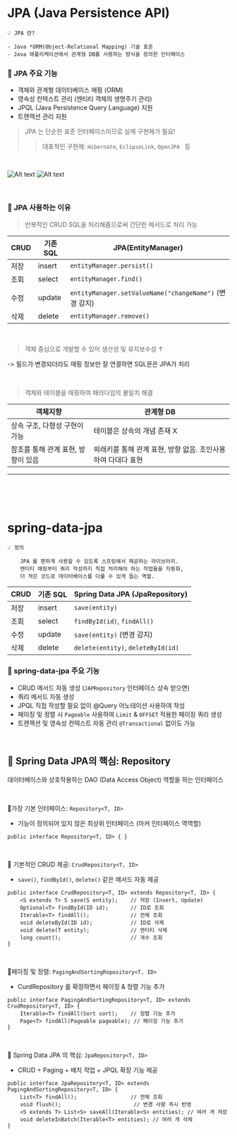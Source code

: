 # JPA (Java Persistence API)

```
💡 JPA 란?

- Java *ORM(Object-Relational Mapping) 기술 표준
- Java 애플리케이션에서 관계형 DB를 사용하는 방식을 정의한 인터페이스

```

### 📌 JPA 주요 기능

- 객체와 관계형 데이터베이스 매핑 (ORM)
- 영속성 컨텍스트 관리 (엔티티 객체의 생명주기 관리)
- JPQL (Java Persistence Query Language) 지원
- 트랜잭션 관리 지원

> JPA 는 단순한 표준 인터페이스이므로 실제 구현체가 필요!
>
> > 대표적인 구현체: `Hibernate`, `EclipseLink`, `OpenJPA ` 등

<br>

![Alt text](/image/jpa.png)
![Alt text](/image/spring-data-jpa.png)

<br>

### 📌 JPA 사용하는 이유

> 반복적인 CRUD SQL을 처리해줌으로써 간단한 메서드로 처리 가능

| CRUD | 기존 SQL | JPA(EntityManager)                                     |
| ---- | -------- | ------------------------------------------------------ |
| 저장 | insert   | `entityManager.persist()`                              |
| 조회 | select   | `entityManager.find()`                                 |
| 수정 | update   | `entityManager.setValueName("changeName")` (변경 감지) |
| 삭제 | delete   | `entityManager.remove()`                               |

<br>

> 객체 중심으로 개발할 수 있어 생산성 및 유지보수성 ↑

-> 필드가 변경되더라도 매핑 정보만 잘 연결하면 SQL문은 JPA가 처리

<br>

> 객체와 테이블을 매핑하여 패러다임의 불일치 해결

| 객체지향                           | 관계형 DB                                                    |
| ---------------------------------- | ------------------------------------------------------------ |
| 상속 구조, 다형성 구현이 가능      | 테이블은 상속의 개념 존재 X                                  |
| 참조를 통해 관계 표현, 방향이 있음 | 외래키를 통해 관계 표현, 방향 없음. 조인사용하여 다대다 표현 |

---

<br><br><br>

# spring-data-jpa

```
💡 정의

    JPA 를 편하게 사용할 수 있도록 스프링에서 제공하는 라이브러리.
    엔티티 매핑부터 쿼리 작성까지 직접 처리해야 하는 작업들을 자동화,
    더 적은 코드로 데이터베이스를 다룰 수 있게 돕는 역할.
```

| CRUD | 기존 SQL | Spring Data JPA (JpaRepository)    |
| ---- | -------- | ---------------------------------- |
| 저장 | insert   | `save(entity)`                     |
| 조회 | select   | `findById(id)`, `findAll()`        |
| 수정 | update   | `save(entity)` (변경 감지)         |
| 삭제 | delete   | `delete(entity)`, `deleteById(id)` |

### 📌 spring-data-jpa 주요 기능

- CRUD 메서드 자동 생성 (`JAPRepository` 인터페이스 상속 받으면)
- 쿼리 메서드 자동 생성
- JPQL 직접 작성할 필요 없이 @Query 어노테이션 사용하여 작성
- 페이징 및 정렬 시 `Pageable` 사용하여 `Limit` & `OFFSET` 적용한 페이징 쿼리 생성
- 트랜잭션 및 영속성 컨텍스트 자동 관리 `@Transactional` 없이도 가능

<br>

## 📌 Spring Data JPA의 핵심: Repository

데이터베이스와 상호작용하는 DAO (Data Access Object) 역할을 하는 인터페이스

<br>

🔹가장 기본 인터페이스: `Repository<T, ID>`

- 기능이 정의되어 있지 않은 최상위 인터페이스 (마커 인터페이스 역역할)

```
public interface Repository<T, ID> { }
```

<br>

🔹 기본적인 CRUD 제공: `CrudRepository<T, ID>`

- `save()`, `findById()`, `delete()` 같은 메서드 자동 제공

```
public interface CrudRepository<T, ID> extends Repository<T, ID> {
    <S extends T> S save(S entity);    // 저장 (Insert, Update)
    Optional<T> findById(ID id);       // ID로 조회
    Iterable<T> findAll();             // 전체 조회
    void deleteById(ID id);            // ID로 삭제
    void delete(T entity);             // 엔티티 삭제
    long count();                      // 개수 조회
}
```

<br>

🔹페이징 및 정렬: `PagingAndSortingRopository<T, ID>`

- CurdRepository 를 확장하면서 페이징 & 정렬 기능 추가

```
public interface PagingAndSortingRepository<T, ID> extends CrudRepository<T, ID> {
    Iterable<T> findAll(Sort sort);    // 정렬 기능 추가
    Page<T> findAll(Pageable pageable); // 페이징 기능 추가
}
```

<br>

🔹 Spring Data JPA 의 핵심: `JpaRepository<T, ID>`

- CRUD + Paging + 배치 작업 + JPQL 확장 기능 제공

```
public interface JpaRepository<T, ID> extends PagingAndSortingRepository<T, ID> {
    List<T> findAll();                 // 전체 조회
    void flush();                       // 변경 사항 즉시 반영
    <S extends T> List<S> saveAll(Iterable<S> entities); // 여러 개 저장
    void deleteInBatch(Iterable<T> entities); // 여러 개 삭제
}
```
